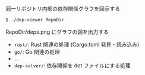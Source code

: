 同一リポジトリ内部の依存関係グラフを図示する

```bash
$ ./dep-viewer RepoDir
```
RepoDir/deps.png にグラフの図を出力する

- `rust/`: Rust 関連の処理 (Cargo.toml 発見・読み込み)
- `go/`: Go 関連の処理
- ...
- `dep-solver/`: 依存関係を dot ファイルにする処理
